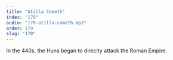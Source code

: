 ```yaml
---
title: "Atilla Cometh"
index: "170"
audio: "170-atilla-cometh.mp3"
order: 179
slug: "170"
---
```


In the 440s, the Huns began to direclty attack the Roman Empire. 


